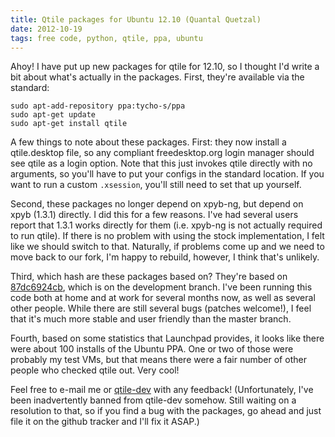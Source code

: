 ```yaml
---
title: Qtile packages for Ubuntu 12.10 (Quantal Quetzal)
date: 2012-10-19
tags: free code, python, qtile, ppa, ubuntu
---
```


Ahoy! I have put up new packages for qtile for 12.10, so I thought I'd
write a bit about what's actually in the packages. First, they're
available via the standard:

    sudo apt-add-repository ppa:tycho-s/ppa
    sudo apt-get update
    sudo apt-get install qtile

A few things to note about these packages. First: they now install a
qtile.desktop file, so any compliant freedesktop.org login manager
should see qtile as a login option. Note that this just invokes qtile
directly with no arguments, so you'll have to put your configs in the
standard location. If you want to run a custom `.xsession`, you'll
still need to set that up yourself.

Second, these packages no longer depend on xpyb-ng, but depend on xpyb
(1.3.1) directly. I did this for a few reasons. I've had
several users report that 1.3.1 works directly for them (i.e. xpyb-ng
is not actually required to run qtile). If there is no problem with
using the stock implementation, I felt like we should switch to that.
Naturally, if problems come up and we need to move back to our fork,
I'm happy to rebuild, however, I think that's unlikely.

Third, which hash are these packages based on? They're based on
[87dc6924cb][2], which is on the development branch. I've been running
this code both at home and at work for several months now, as well as
several other people. While there are still several bugs (patches
welcome!), I feel that it's much more stable and user friendly than
the master branch.

Fourth, based on some statistics that Launchpad provides, it looks
like there were about 100 installs of the Ubuntu PPA. One or two of
those were probably my test VMs, but that means there were a fair
number of other people who checked qtile out. Very cool!

Feel free to e-mail me or [qtile-dev][1] with any feedback!
(Unfortunately, I've been inadvertently banned from qtile-dev somehow.
Still waiting on a resolution to that, so if you find a bug with the
packages, go ahead and just file it on the github tracker and I'll fix
it ASAP.)

 [1]: http://groups.google.com/group/qtile-dev
 [2]: https://github.com/qtile/qtile/commit/87dc6924cbeab92f2b48b05623e0de53efd68400

